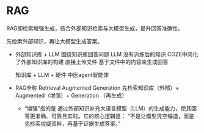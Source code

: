 # RAG

RAG即检索增强生成，结合外部知识检索与大模型生成，提升回答准确性。

先检索外部知识，再让大模型生成答案。


- 外部知识库 + LLM 
  围绕知识库回答问题
  LLM 没有训练后的知识
  COZE中简化了外部知识库的构建 直接上传文件 基于文件中的内容来生成回答
  

  知识库 + LLM + 硬件  中医agent智能体 


- RAG全称
  Retrieval Augmented Generation
  先检索知识库（外部）+ Augmented（增强）+ Generation （再生成）

  - “增强”指的是 通过外部知识补充大语言模型（LLM）的生成能力，使其回答更准确、可靠且实时。它的核心逻辑是：
  “不是让模型凭空编造，而是先检索权威资料，再基于证据生成答案。”